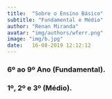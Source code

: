 ```yaml
---
title:  "Sobre o Ensino Básico"
subtitle: "Fundamental e Médio"
author: "Renan Miranda"
avatar: "img/authors/wferr.png"
image: "img/b.jpg"
date:   16-08-2019 12:12:12
---
```


### 6º ao 9º Ano (Fundamental).


### 1º, 2º e 3º (Médio).
